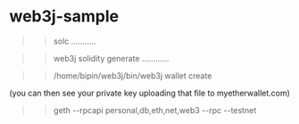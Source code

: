 # web3j-sample


>> solc ...........

>> web3j solidity generate ............

>>  /home/bipin/web3j/bin/web3j wallet create

(you can then see your private key uploading that file to myetherwallet.com)

>>  geth --rpcapi personal,db,eth,net,web3 --rpc --testnet






